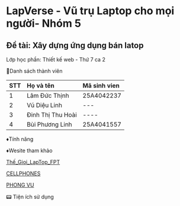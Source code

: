 # LapVerse - Vũ trụ Laptop cho mọi người- Nhóm 5


## Đề tài: Xây dựng ứng dụng bán latop 

Lớp học phần: Thiết kế web - Thứ 7 ca 2

:rocket:Danh sách thành viên

| STT | Họ và tên | Mã sinh vien  |
| :-- | :---    | :-------|
| 1   | Lâm Đức Thịnh | 25A4042237 |
| 2   | Vũ Diệu Linh|--- |
| 3   | Đinh Thị Thu Hoài | ---- |
| 4   | Bùi Phương Linh | 25A4041557 |



♦️Tính năng

♦️Wesite tham khảo

[Thế_Gioi_LapTop_FPT](https://fptshop.com.vn/)

[CELLPHONES](https://cellphones.com.vn/)

[PHONG VU](https://phongvu.vn/)

📟 Tiện ích sử dụng
